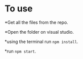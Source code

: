 # To use
*Get all the files from the repo.

*Open the folder on visual studio.

*using the terminal run `npm install`.

*run `npm start`.


